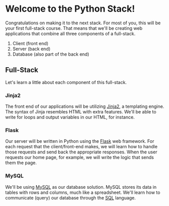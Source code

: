 # Welcome to the Python Stack!

Congratulations on making it to the next stack. For most of you, this will be your first full-stack course. That means that we'll be creating web applications that combine all three components of a full-stack.

1. Client (front end)
2. Server (back end)
3. Database (also part of the back end)

## Full-Stack
Let's learn a little about each component of this full-stack.

### Jinja2
The front end of our applications will be utilizing [Jinja2](https://jinja.palletsprojects.com/en/3.1.x/), a templating engine. The syntax of Jinja resembles HTML with extra features. We'll be able to write for loops and output variables in our HTML, for instance.

### Flask
Our server will be written in Python using the [Flask](https://flask.palletsprojects.com/en/3.0.x/) web framework. For each request that the client/front-end makes, we will learn how to handle those requests and send back the appropriate responses. When the user requests our home page, for example, we will write the logic that sends them the page.

### MySQL
We'll be using [MySQL](https://www.mysql.com/) as our database solution. MySQL stores its data in tables with rows and columns, much like a spreadsheet. We'll learn how to communicate (query) our database through the [SQL](https://www.w3schools.com/sql/) language.

